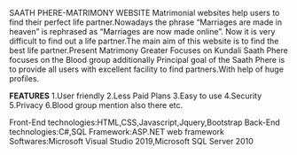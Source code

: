 
SAATH PHERE-MATRIMONY WEBSITE
    Matrimonial websites help users to find their perfect life partner.Nowadays the phrase “Marriages are made in heaven” is rephrased as “Marriages are now made online”. Now it is very
difficult to find out a life partner.The main aim of this website is to find the best life partner.Present Matrimony Greater Focuses on Kundali Saath Phere focuses on the Blood group additionally Principal goal of the Saath Phere is to provide all users with excellent facility to find partners.With help of huge profiles.

**FEATURES**
1.User friendly
2.Less Paid Plans
3.Easy to use
4.Security
5.Privacy
6.Blood group mention also there etc.

Front-End technologies:HTML,CSS,Javascript,Jquery,Bootstrap
Back-End technologies:C#,SQL
Framework:ASP.NET web framework
Softwares:Microsoft Visual Studio 2019,Microsoft SQL Server 2010

